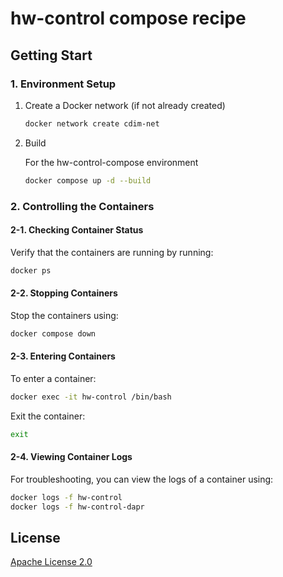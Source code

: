# hw-control compose recipe

## Getting Start

### 1. Environment Setup

1. Create a Docker network (if not already created)

    ``` sh
    docker network create cdim-net
    ```

1. Build

    For the hw-control-compose environment

    ```sh
    docker compose up -d --build
    ```

### 2. Controlling the Containers

#### 2-1. Checking Container Status

Verify that the containers are running by running:

```sh
docker ps
```

#### 2-2. Stopping Containers

Stop the containers using:

```sh
docker compose down
```

#### 2-3. Entering Containers

To enter a container:

```sh
docker exec -it hw-control /bin/bash
```

Exit the container:

```sh
exit
```

#### 2-4. Viewing Container Logs

For troubleshooting, you can view the logs of a container using:

```sh
docker logs -f hw-control
docker logs -f hw-control-dapr
```

## License

[Apache License 2.0](https://www.apache.org/licenses/LICENSE-2.0)
